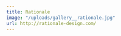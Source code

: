 ```yaml
---
title: Rationale
image: "/uploads/gallery__rationale.jpg"
url: http://rationale-design.com/
---
```


